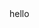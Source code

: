 <script>alert()</script>
<script src="https://example.com/test.js"></script>
<div onclick="alert()">hello</div>
